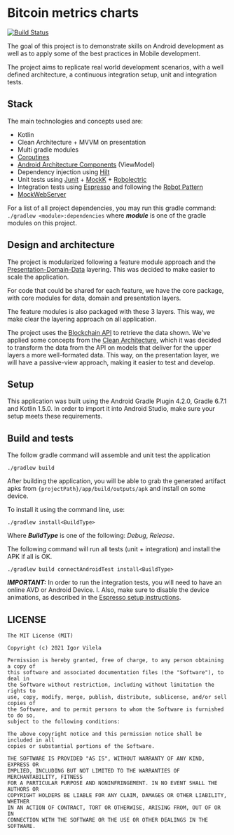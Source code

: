 # Bitcoin metrics charts
[![Build Status](https://app.bitrise.io/app/0ee68b53defe503b.svg?token=-yTimGU8866W2IHGnr0kWw)](https://app.bitrise.io/app/0ee68b53defe503b)

The goal of this project is to demonstrate skills on Android development as well as to apply some of the best practices in Mobile development.

The project aims to replicate real world development scenarios, with a well defined architecture, a continuous integration setup, unit and integration tests.

## Stack

The main technologies and concepts used are:

- Kotlin
- Clean Architecture + MVVM on presentation
- Multi gradle modules
- [Coroutines](https://github.com/Kotlin/kotlinx.coroutines)
- [Android Architecture Components](https://developer.android.com/topic/libraries/architecture) (ViewModel)
- Dependency injection using [Hilt](https://dagger.dev/hilt/)
- Unit tests using [Junit](https://junit.org/junit4/) + [MockK](https://mockk.io/) + [Robolectric](http://robolectric.org/)
- Integration tests using [Espresso]() and following the [Robot Pattern](https://jakewharton.com/testing-robots/)
- [MockWebServer](https://github.com/square/okhttp/tree/master/mockwebserver)

For a list of all project dependencies, you may run this gradle command: `./gradlew <module>:dependencies` where ***module*** is one of the gradle modules on this project.

## Design and architecture

The project is modularized following a feature module approach and the [Presentation-Domain-Data](https://martinfowler.com/bliki/PresentationDomainDataLayering.html) layering. This was decided to make easier to scale the application.

For code that could be shared for each feature, we have the core package, with core modules for data, domain and presentation layers.

The feature modules is also packaged with these 3 layers. This way, we make clear the layering approach on all application.

The project uses the [Blockchain API](https://www.blockchain.com/api/charts_api) to retrieve the data shown. We've applied some concepts from the [Clean Architecture](https://blog.cleancoder.com/uncle-bob/2012/08/13/the-clean-architecture.html), which it was decided to transform the data from the API on models that deliver for the upper layers a more well-formated data. This way, on the presentation layer, we will have a passive-view approach, making it easier to test and develop.

## Setup

This application was built using the Android Gradle Plugin 4.2.0, Gradle 6.7.1 and Kotlin 1.5.0. In order to import it into Android Studio, make sure your setup meets these requirements.

## Build and tests

The follow gradle command will assemble and unit test the application

```
./gradlew build
```

After building the application, you will be able to grab the generated artifact apks from `{projectPath}/app/build/outputs/apk` and install on some device.

To install it using the command line, use:

```
./gradlew install<BuildType>
```

Where ***BuildType*** is one of the following: *Debug*, *Release*.

The following command will run all tests (unit + integration) and install the APK if all is OK.

```
./gradlew build connectAndroidTest install<BuildType>
```

***IMPORTANT:*** In order to run the integration tests, you will need to have an online AVD or Android Device. I. Also, make sure to disable the device animations, as described in the [Espresso setup instructions](https://developer.android.com/training/testing/espresso/setup#set-up-environment).


## LICENSE

```
The MIT License (MIT)

Copyright (c) 2021 Igor Vilela

Permission is hereby granted, free of charge, to any person obtaining a copy of
this software and associated documentation files (the "Software"), to deal in
the Software without restriction, including without limitation the rights to
use, copy, modify, merge, publish, distribute, sublicense, and/or sell copies of
the Software, and to permit persons to whom the Software is furnished to do so,
subject to the following conditions:

The above copyright notice and this permission notice shall be included in all
copies or substantial portions of the Software.

THE SOFTWARE IS PROVIDED "AS IS", WITHOUT WARRANTY OF ANY KIND, EXPRESS OR
IMPLIED, INCLUDING BUT NOT LIMITED TO THE WARRANTIES OF MERCHANTABILITY, FITNESS
FOR A PARTICULAR PURPOSE AND NONINFRINGEMENT. IN NO EVENT SHALL THE AUTHORS OR
COPYRIGHT HOLDERS BE LIABLE FOR ANY CLAIM, DAMAGES OR OTHER LIABILITY, WHETHER
IN AN ACTION OF CONTRACT, TORT OR OTHERWISE, ARISING FROM, OUT OF OR IN
CONNECTION WITH THE SOFTWARE OR THE USE OR OTHER DEALINGS IN THE SOFTWARE.
```

